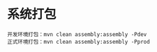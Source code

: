 # 系统打包
    开发环境打包：mvn clean assembly:assembly -Pdev
    正式环境打包：mvn clean assembly:assembly -Pprod


